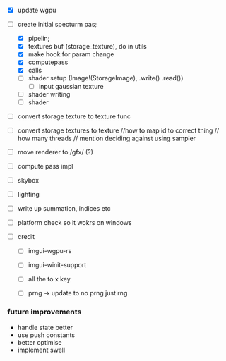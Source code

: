 - [X] update wgpu
- [ ] create initial specturm pas;
    - [X] pipelin;
    - [X] textures buf (storage_texture), do in utils
    - [X] make hook for param change
    - [X] computepass
    - [X] calls
    - [ ] shader setup (Image!(StorageImage), .write() .read())
        - [ ] input gaussian texture
    - [ ] shader writing
    - [ ]  shader
- [ ] convert storage texture to texture func
- [ ] convert storage textures to texture
//how to map id to correct thing
// how many threads
// mention deciding against using sampler
- [ ] move renderer to /gfx/ (?)
- [ ] compute pass impl

- [ ] skybox
- [ ] lighting


- [ ] write up summation, indices etc
- [ ] platform check so it wokrs on windows
- [ ] credit 
    - [ ] imgui-wgpu-rs
    - [ ] imgui-winit-support
    - [ ] all the to x key
    - [ ] prng -> update to no prng just rng



### future improvements
- handle state better
- use push constants
- better optimise
- implement swell
